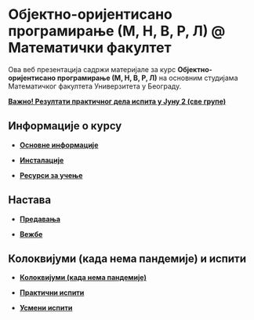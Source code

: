 # Објектно-оријентисано програмирање (М, Н, В, Р, Л) @ Математички факултет

Ова веб презентација садржи материјале за курс **Објектно-оријентисано програмирање  (М, Н, В, Р, Л)** на основним студијама Математичког факултета Универзитета у Београду.

**[Важно! Резултати практичног дела испита у Јуну 2 (све групе)](/pismeni-ispiti/info/README.md)**

<!--
<span style="color:DeepSkyBlue">Обавештење \[група 2MНВБ\]: Надокнада часа вежби који губимо 03.05. (нерадни дан) биће одржана унапред (у односу на термин надокнаде предвиђен распоредом активности), у четвртак 06.05. 16-18h путем Webex састанка. </span>
**[Важно! Резултати практичног дела испита у року Јануар1ПС](/pismeni-ispiti/info/README.md)**
-->


## Информације о курсу

* **[Основне информације](/informacije/README.md)**

* **[Инсталације](/INSTALACIJE.md)**

* **[Ресурси за учење](/RESURSI-ZA-UCENJE.md)**

## Настава

* **[Предавања](/predavanja/README.md)**

* **[Вежбе](/vezbe/README.md)**

## Колоквијуми (када нема пандемије) и испити

* **[Колоквијуми (када нема пандемије)](/kolokvijumi/README.md)**

* **[Практични испити](/pismeni-ispiti/README.md)**

* **[Усмени испити](/usmeni-ispiti/README.md)**
